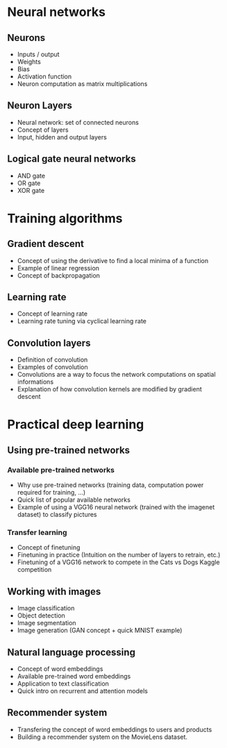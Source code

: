# Neural networks

## Neurons

- Inputs / output
- Weights
- Bias
- Activation function
- Neuron computation as matrix multiplications

## Neuron Layers

- Neural network: set of connected neurons
- Concept of layers
- Input, hidden and output layers

## Logical gate neural networks

- AND gate
- OR gate
- XOR gate

# Training algorithms

## Gradient descent

- Concept of using the derivative to find a local minima of a function
- Example of linear regression
- Concept of backpropagation

## Learning rate

- Concept of learning rate
- Learning rate tuning via cyclical learning rate

## Convolution layers

- Definition of convolution
- Examples of convolution
- Convolutions are a way to focus the network computations on spatial
  informations
- Explanation of how convolution kernels are modified by gradient
  descent

# Practical deep learning

## Using pre-trained networks

### Available pre-trained networks

- Why use pre-trained networks (training data, computation power
  required for training, ...)
- Quick list of popular available networks
- Example of using a VGG16 neural network (trained with the imagenet
  dataset) to classify pictures

### Transfer learning

- Concept of finetuning
- Finetuning in practice (Intuition on the number of layers to
  retrain, etc.)
- Finetuning of a VGG16 network to compete in the Cats vs Dogs Kaggle
  competition

## Working with images

- Image classification
- Object detection
- Image segmentation
- Image generation (GAN concept + quick MNIST example)

## Natural language processing

- Concept of word embeddings
- Available pre-trained word embeddings
- Application to text classification
- Quick intro on recurrent and attention models

## Recommender system

- Transfering the concept of word embeddings to users and products
- Building a recommender system on the MovieLens dataset.
